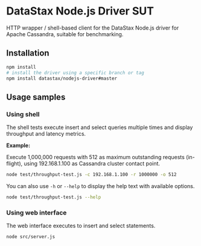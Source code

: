 # DataStax Node.js Driver SUT

HTTP wrapper / shell-based client for the DataStax Node.js driver for Apache Cassandra, suitable for benchmarking.

## Installation

```bash
npm install
# install the driver using a specific branch or tag
npm install datastax/nodejs-driver#master
```

## Usage samples

### Using shell

The shell tests execute insert and select queries multiple times and display throughput and latency metrics.

**Example:**

Execute 1,000,000 requests with 512 as maximum outstanding requests (in-flight), using 192.168.1.100 as Cassandra
cluster contact point.

```bash
node test/throughput-test.js -c 192.168.1.100 -r 1000000 -o 512
```

You can also use `-h` or `--help` to display the help text with available options.

```bash
node test/throughput-test.js --help
```

### Using web interface

The web interface executes to insert and select statements.


```bash
node src/server.js
```

